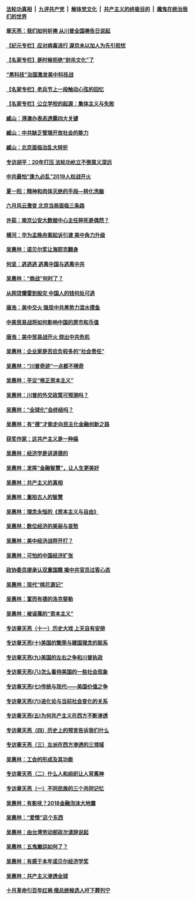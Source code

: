 

####  [法轮功真相](../../../../basic/blob/master/README.md?t=07090031) &nbsp;|&nbsp; [九评共产党](../../../../9ping.md/blob/master/README.md?t=07090031) &nbsp;|&nbsp; [解体党文化](../../../../jtdwh.md/blob/master/README.md?t=07090031)  &nbsp;|&nbsp; [共产主义的终极目的](../../../../gczydzjmd.md/blob/master/README.md?t=07090031) &nbsp;|&nbsp; [魔鬼在统治我们的世界](../../../../mgztzwmdsj.md/blob/master/README.md?t=07090031) 

#### [章天亮：我们如何祈祷 从川普全国祷告日说起](../pages/nsc423/n11944627.md?t=07090031) 

#### [【纪元专栏】应对病毒流行 渥京未以加人为先引担忧](../pages/nsc423/n11875714.md?t=07090031) 

#### [【名家专栏】是时候拒绝“封杀文化”了](../pages/nsc423/n11814093.md?t=07090031) 

#### [“黑科技”治国激发美中科技战](../pages/nsc423/n11638056.md?t=07090031) 

#### [【名家专栏】老兵节上一段触动心弦的回忆](../pages/nsc423/n11646016.md?t=07090031) 

#### [【名家专栏】公立学校的起源：集体主义与失败](../pages/nsc423/n11601833.md?t=07090031) 

#### [臧山：港澳办表态透露四大关键](../pages/nsc423/n11421628.md?t=07090031) 

#### [臧山：中共缺乏管理开放社会的能力](../pages/nsc423/n11407457.md?t=07090031) 

#### [臧山：北京面临治乱大转折](../pages/nsc423/n11406895.md?t=07090031) 

#### [专访胡平：20年打压 法轮功屹立不倒意义深远](../pages/nsc423/n11398800.md?t=07090031) 

#### [中共最怕“逢九必乱”2019人权战开火](../pages/nsc423/n11385248.md?t=07090031) 

#### [夏一阳：精神和肉体灭绝的手段—转化洗脑](../pages/nsc423/n11368250.md?t=07090031) 

#### [六月风云激变 北京当局面临三条路](../pages/nsc423/n11313668.md?t=07090031) 

#### [许茹：南京公安大数据中心主任猝死是偶然？](../pages/nsc423/n11064744.md?t=07090031) 

#### [横河：华为孟晚舟案起诉引渡 美中角力升级](../pages/nsc423/n11027230.md?t=07090031) 

#### [吴惠林：诺贝尔奖让海耶克翻身](../pages/nsc423/n10890049.md?t=07090031) 

#### [何坚：逃逃逃 逃离中国与逃离中共](../pages/nsc423/n10592891.md?t=07090031) 

#### [吴惠林：“商战”何时了？](../pages/nsc423/n10573558.md?t=07090031) 

#### [从网贷爆雷到股灾 中国人的钱何处可逃](../pages/nsc423/n10572800.md?t=07090031) 

#### [唐浩：美中交火 隐现中共黑势力混水摸鱼](../pages/nsc423/n10544040.md?t=07090031) 

#### [中美贸易战将如何影响中国的房市和币值](../pages/nsc423/n10543697.md?t=07090031) 

#### [唐浩：美中贸易战开火 烧出中共危机](../pages/nsc423/n10540126.md?t=07090031) 

#### [吴惠林：企业家是否应负较多的“社会责任”](../pages/nsc423/n10535022.md?t=07090031) 

#### [吴惠林：“川普奇迹”一点都不稀奇](../pages/nsc423/n10512808.md?t=07090031) 

#### [吴惠林：平议“修正资本主义”](../pages/nsc423/n10495724.md?t=07090031) 

#### [吴惠林：川普的外交政策可预测吗？](../pages/nsc423/n10462387.md?t=07090031) 

#### [吴惠林：“全球化”会终结吗？](../pages/nsc423/n10452838.md?t=07090031) 

#### [吴惠林：有“德”才能走向民主化金融创新之路](../pages/nsc423/n10432292.md?t=07090031) 

#### [获奖作家：这共产主义是一种癌](../pages/nsc423/n10431541.md?t=07090031) 

#### [吴惠林：经济学是讲道德的](../pages/nsc423/n10398014.md?t=07090031) 

#### [吴惠林：发挥“金融智慧”，让人生更美好](../pages/nsc423/n10375019.md?t=07090031) 

#### [吴惠林：共产主义的真相](../pages/nsc423/n10351394.md?t=07090031) 

#### [吴惠林：重拾古人的智慧](../pages/nsc423/n10337691.md?t=07090031) 

#### [吴惠林：理念永恒的《资本主义与自由》](../pages/nsc423/n10316274.md?t=07090031) 

#### [吴惠林：数位经济的美丽与哀愁](../pages/nsc423/n10292946.md?t=07090031) 

#### [吴惠林：美中经济战将开打？](../pages/nsc423/n10258825.md?t=07090031) 

#### [吴惠林：可怕的中国经济扩张](../pages/nsc423/n10219147.md?t=07090031) 

#### [政协委员提承认双重国籍 揭中共官员过客心态](../pages/nsc423/n10208809.md?t=07090031) 

#### [吴惠林：现代“桃花源记”](../pages/nsc423/n10185234.md?t=07090031) 

#### [吴惠林：富而有德的洛克斐勒](../pages/nsc423/n10142264.md?t=07090031) 

#### [吴惠林：被诬蔑的“资本主义”](../pages/nsc423/n10124816.md?t=07090031) 

#### [专访章天亮（十一）历史大戏 上天自有安排](../pages/nsc423/n10094905.md?t=07090031) 

#### [专访章天亮(十)美国的繁荣与建国理念的联系](../pages/nsc423/n10094899.md?t=07090031) 

#### [专访章天亮(九)美国的左右之争和川普执政](../pages/nsc423/n10094889.md?t=07090031) 

#### [专访章天亮(八)怎么看待美国的一些社会现象](../pages/nsc423/n10094857.md?t=07090031) 

#### [专访章天亮(七)传统与现代——美国价值之争](../pages/nsc423/n10093140.md?t=07090031) 

#### [专访章天亮(六)进化论与当前社会变化的关系](../pages/nsc423/n10092036.md?t=07090031) 

#### [专访章天亮(五)为何共产主义在西方不断渗透](../pages/nsc423/n10083620.md?t=07090031) 

#### [专访章天亮（四）历史上的预言告诉我们什么](../pages/nsc423/n10083606.md?t=07090031) 

#### [专访章天亮（三）左派在西方渗透的三领域](../pages/nsc423/n10081115.md?t=07090031) 

#### [吴惠林：工会的形成及其功能](../pages/nsc423/n10080633.md?t=07090031) 

#### [专访章天亮（二）什么人和组织让人背离神](../pages/nsc423/n10076637.md?t=07090031) 

#### [专访章天亮（一）不同民族的三个共同记忆](../pages/nsc423/n10074188.md?t=07090031) 

#### [吴惠林：有影呒？2018金融泡沫大地震](../pages/nsc423/n10040534.md?t=07090031) 

#### [吴惠林：“爱情”这个东西](../pages/nsc423/n10019423.md?t=07090031) 

#### [吴惠林：由台湾劳动部政次请辞说起](../pages/nsc423/n9979679.md?t=07090031) 

#### [吴惠林：五鬼搬运如何了？](../pages/nsc423/n9925338.md?t=07090031) 

#### [吴惠林：有感于本年诺贝尔经济学奖](../pages/nsc423/n9871883.md?t=07090031) 

#### [吴惠林：共产主义渗透全球](../pages/nsc423/n9812748.md?t=07090031) 

#### [十月革命引百年红祸 俄总统候选人吁下葬列宁](../pages/nsc423/n9810182.md?t=07090031) 


